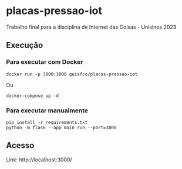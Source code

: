 # placas-pressao-iot
Trabalho final para a disciplina de Internet das Coisas - Unisinos 2023

## Execução
### Para executar com Docker
```shell
docker run -p 3000:3000 guisfco/placas-pressao-iot
```
Ou
```shell
docker-compose up -d
```

### Para executar manualmente
```shell
pip install -r requirements.txt
python -m flask --app main run --port=3000
```

## Acesso
Link: http://localhost:3000/